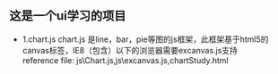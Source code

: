 这是一个ui学习的项目
------------------------------------
* 1.chart.js
  chart.js 是line，bar，pie等图的js框架，此框架基于html5的canvas标签，IE8（包含）以下的浏览器需要excanvas.js支持  
  reference file: js\Chart.js,js\excanvas.js,chartStudy.html  
